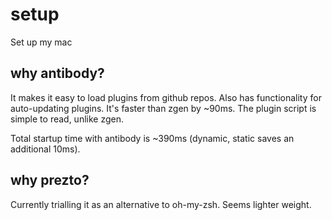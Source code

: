 # setup

Set up my mac

## why antibody?

It makes it easy to load plugins from github repos.
Also has functionality for auto-updating plugins.
It's faster than zgen by ~90ms.
The plugin script is simple to read, unlike zgen. 

Total startup time with antibody is ~390ms (dynamic, static saves an additional 10ms). 

## why prezto?

Currently trialling it as an alternative to oh-my-zsh. Seems lighter weight.
